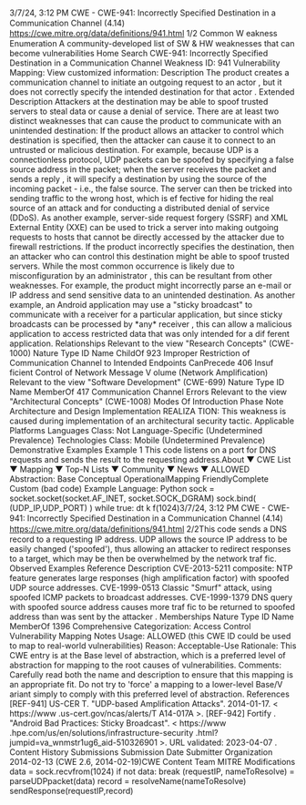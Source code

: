 3/7/24, 3:12 PM CWE - CWE-941: Incorrectly Speciﬁed Destination in a Communication Channel (4.14)
https://cwe.mitre.org/data/deﬁnitions/941.html 1/2
Common W eakness Enumeration
A community-developed list of SW & HW weaknesses that can become
vulnerabilities
Home Search
CWE-941: Incorrectly Specified Destination in a Communication Channel
Weakness ID: 941
Vulnerability Mapping: 
View customized information:
 Description
The product creates a communication channel to initiate an outgoing request to an actor , but it does not correctly specify the intended
destination for that actor .
 Extended Description
Attackers at the destination may be able to spoof trusted servers to steal data or cause a denial of service.
There are at least two distinct weaknesses that can cause the product to communicate with an unintended destination:
If the product allows an attacker to control which destination is specified, then the attacker can cause it to connect to an
untrusted or malicious destination. For example, because UDP is a connectionless protocol, UDP packets can be spoofed by
specifying a false source address in the packet; when the server receives the packet and sends a reply , it will specify a
destination by using the source of the incoming packet - i.e., the false source. The server can then be tricked into sending
traffic to the wrong host, which is ef fective for hiding the real source of an attack and for conducting a distributed denial of
service (DDoS). As another example, server-side request forgery (SSRF) and XML External Entity (XXE) can be used to trick
a server into making outgoing requests to hosts that cannot be directly accessed by the attacker due to firewall restrictions.
If the product incorrectly specifies the destination, then an attacker who can control this destination might be able to spoof
trusted servers. While the most common occurrence is likely due to misconfiguration by an administrator , this can be resultant
from other weaknesses. For example, the product might incorrectly parse an e-mail or IP address and send sensitive data to
an unintended destination. As another example, an Android application may use a "sticky broadcast" to communicate with a
receiver for a particular application, but since sticky broadcasts can be processed by \*any\* receiver , this can allow a
malicious application to access restricted data that was only intended for a dif ferent application.
 Relationships
 Relevant to the view "Research Concepts" (CWE-1000)
Nature Type ID Name
ChildOf 923 Improper Restriction of Communication Channel to Intended Endpoints
CanPrecede 406 Insuf ficient Control of Network Message V olume (Network Amplification)
 Relevant to the view "Software Development" (CWE-699)
Nature Type ID Name
MemberOf 417 Communication Channel Errors
 Relevant to the view "Architectural Concepts" (CWE-1008)
 Modes Of Introduction
Phase Note
Architecture and Design
Implementation REALIZA TION: This weakness is caused during implementation of an architectural security tactic.
 Applicable Platforms
Languages
Class: Not Language-Specific (Undetermined Prevalence)
Technologies
Class: Mobile (Undetermined Prevalence)
 Demonstrative Examples
Example 1
This code listens on a port for DNS requests and sends the result to the requesting address.About ▼ CWE List ▼ Mapping ▼ Top-N Lists ▼ Community ▼ News ▼
ALLOWED
Abstraction: Base
Conceptual OperationalMapping
FriendlyComplete Custom
(bad code) Example Language: Python 
sock = socket.socket(socket.AF\_INET, socket.SOCK\_DGRAM)
sock.bind( (UDP\_IP,UDP\_PORT) )
while true:
dt k f(1024)3/7/24, 3:12 PM CWE - CWE-941: Incorrectly Speciﬁed Destination in a Communication Channel (4.14)
https://cwe.mitre.org/data/deﬁnitions/941.html 2/2This code sends a DNS record to a requesting IP address. UDP allows the source IP address to be easily changed ('spoofed'), thus
allowing an attacker to redirect responses to a target, which may be then be overwhelmed by the network traf fic.
 Observed Examples
Reference Description
CVE-2013-5211 composite: NTP feature generates large responses (high amplification factor) with spoofed UDP source
addresses.
CVE-1999-0513 Classic "Smurf" attack, using spoofed ICMP packets to broadcast addresses.
CVE-1999-1379 DNS query with spoofed source address causes more traf fic to be returned to spoofed address than
was sent by the attacker .
 Memberships
Nature Type ID Name
MemberOf 1396 Comprehensive Categorization: Access Control
 Vulnerability Mapping Notes
Usage: ALLOWED (this CWE ID could be used to map to real-world vulnerabilities)
Reason: Acceptable-Use
Rationale:
This CWE entry is at the Base level of abstraction, which is a preferred level of abstraction for mapping to the root causes of
vulnerabilities.
Comments:
Carefully read both the name and description to ensure that this mapping is an appropriate fit. Do not try to 'force' a mapping to a
lower-level Base/V ariant simply to comply with this preferred level of abstraction.
 References
[REF-941] US-CER T. "UDP-based Amplification Attacks". 2014-01-17. < https://www .us-cert.gov/ncas/alerts/T A14-017A >.
[REF-942] Fortify . "Android Bad Practices: Sticky Broadcast". < https://www .hpe.com/us/en/solutions/infrastructure-security .html?
jumpid=va\_wnmstr1ug6\_aid-510326901 >. URL validated: 2023-04-07 .
 Content History
 Submissions
Submission Date Submitter Organization
2014-02-13
(CWE 2.6, 2014-02-19)CWE Content Team MITRE
 Modifications
data = sock.recvfrom(1024)
if not data:
break
(requestIP, nameToResolve) = parseUDPpacket(data)
record = resolveName(nameToResolve)
sendResponse(requestIP,record)